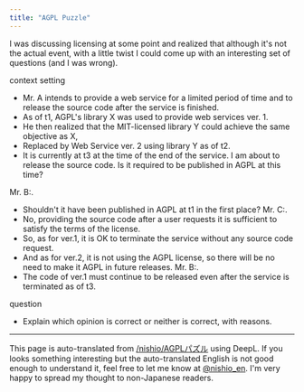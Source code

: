 ```yaml
---
title: "AGPL Puzzle"
---
```


I was discussing licensing at some point and realized that although it's not the actual event, with a little twist I could come up with an interesting set of questions (and I was wrong).

context setting
- Mr. A intends to provide a web service for a limited period of time and to release the source code after the service is finished.
- As of t1, AGPL's library X was used to provide web services ver. 1.
- He then realized that the MIT-licensed library Y could achieve the same objective as X,
- Replaced by Web Service ver. 2 using library Y as of t2.
- It is currently at t3 at the time of the end of the service. I am about to release the source code. Is it required to be published in AGPL at this time?

Mr. B:.
- Shouldn't it have been published in AGPL at t1 in the first place?
Mr. C:.
- No, providing the source code after a user requests it is sufficient to satisfy the terms of the license.
- So, as for ver.1, it is OK to terminate the service without any source code request.
- And as for ver.2, it is not using the AGPL license, so there will be no need to make it AGPL in future releases.
Mr. B:.
- The code of ver.1 must continue to be released even after the service is terminated as of t3.

question
- Explain which opinion is correct or neither is correct, with reasons.

---
This page is auto-translated from [/nishio/AGPLパズル](https://scrapbox.io/nishio/AGPLパズル) using DeepL. If you looks something interesting but the auto-translated English is not good enough to understand it, feel free to let me know at [@nishio_en](https://twitter.com/nishio_en). I'm very happy to spread my thought to non-Japanese readers.